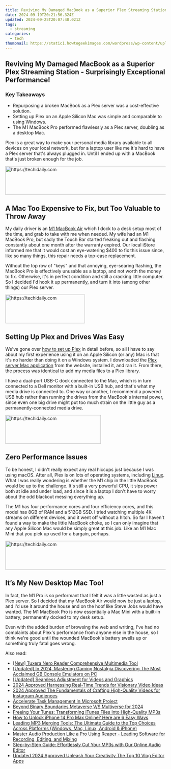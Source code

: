 ```yaml
---
title: Reviving My Damaged MacBook as a Superior Plex Streaming Station - Surprisingly Exceptional Performance!
date: 2024-09-19T20:21:56.324Z
updated: 2024-09-25T20:07:40.021Z
tags:
  - streaming
categories:
  - tech
thumbnail: https://static1.howtogeekimages.com/wordpress/wp-content/uploads/2024/06/a-broken-macbook-with-plex-logo-in-the-background.jpg
---
```


## Reviving My Damaged MacBook as a Superior Plex Streaming Station - Surprisingly Exceptional Performance!

### Key Takeaways

* Repurposing a broken MacBook as a Plex server was a cost-effective solution.
* Setting up Plex on an Apple Silicon Mac was simple and comparable to using Windows.
* The M1 MacBook Pro performed flawlessly as a Plex server, doubling as a desktop Mac.

 Plex is a great way to make your personal media library available to all devices on your local network, but for a laptop user like me it's hard to have a Plex server that's always plugged in. Until I ended up with a MacBook that's just broken enough for the job.

<!-- affiliate ads begin -->
<a href="https://appsumo.8odi.net/c/5597632/2037338/7443" target="_top" id="2037338">
  <img src="//a.impactradius-go.com/display-ad/7443-2037338" border="0" alt="https://techidaily.com" width="728" height="90"/>
</a>
<img height="0" width="0" src="https://appsumo.8odi.net/i/5597632/2037338/7443" style="position:absolute;visibility:hidden;" border="0" />
<!-- affiliate ads end -->

##  A Mac Too Expensive to Fix, but Too Valuable to Throw Away

 My daily driver is an [M1 MacBook Air](https://facebook-video-share.techidaily.com/new-2024-approved-discover-the-best-tools-and-tips-to-accurately-tag-your-videos/) which I dock to a desk setup most of the time, and grab to take with me when needed. My wife had an M1 MacBook Pro, but sadly the Touch Bar started freaking out and flashing constantly about one month after the warranty expired. Our local iStore informed me that it would cost an eye-watering $400 to fix this issue since, like so many things, this repair needs a top-case replacement.

 Without the top row of "keys" and that annoying, eye-searing flashing, the MacBook Pro is effectively unusable as a laptop, and not worth the money to fix. Otherwise, it's in perfect condition and still a cracking little computer. So I decided I'd hook it up permanently, and turn it into (among other things) our Plex server.

<!-- affiliate ads begin -->
<a href="https://bluettius.sjv.io/c/5597632/2139120/17108" target="_top" id="2139120">
  <img src="//a.impactradius-go.com/display-ad/17108-2139120" border="0" alt="https://techidaily.com" width="250" height="90"/>
</a>
<img height="0" width="0" src="https://bluettius.sjv.io/i/5597632/2139120/17108" style="position:absolute;visibility:hidden;" border="0" />
<!-- affiliate ads end -->

##  Setting Up Plex and Drives Was Easy

 We've gone over [how to set up Plex](https://facebook-clips.techidaily.com/new-2024-approved-social-storytelling-revolutionized-for-no-charge/) in detail before, so all I have to say about my first experience using it on an Apple Silicon (or any) Mac is that it's no harder than doing it on a Windows system. I downloaded the [Plex server Mac application](https://www.anrdoezrs.net/links/3607085/type/dlg/sid/UUhtgUeUpU2003512/https://www.plex.tv/media-server-downloads/?cat=computer&plat=macos) from the website, installed it, and ran it. From there, the process was identical to add my media files to a Plex library.

 I have a dual-port USB-C dock connected to the Mac, which is in turn connected to a Dell monitor with a built-in USB hub, and that's what my media drive is connected to. One way or another, I recommend a powered USB hub rather than running the drives from the MacBook's internal power, since even one big drive might put too much strain on the little guy as a permanently-connected media drive.

<!-- affiliate ads begin -->
<a href="https://aligracehair.sjv.io/c/5597632/1938677/19272" target="_top" id="1938677">
  <img src="//a.impactradius-go.com/display-ad/19272-1938677" border="0" alt="https://techidaily.com" width="300" height="90"/>
</a>
<img height="0" width="0" src="https://aligracehair.sjv.io/i/5597632/1938677/19272" style="position:absolute;visibility:hidden;" border="0" />
<!-- affiliate ads end -->

##  Zero Performance Issues

 To be honest, I didn't really expect any real hiccups just because I was using macOS. After all, Plex is on lots of operating systems, including [Linux](https://screen-recording.techidaily.com/new-the-insiders-guide-to-flawless-game-recordings-on-playstation-4-for-2024/). What I was really wondering is whether the M1 chip in the little MacBook would be up to the challenge. It's still a very powerful CPU, it sips power both at idle and under load, and since it is a laptop I don't have to worry about the odd blackout messing everything up.

 The M1 has four performance cores and four efficiency cores, and this model has 8GB of RAM and a 512GB SSD. I tried watching multiple 4K streams on different devices, and it went off without a hitch. So far I haven't found a way to make the little MacBook choke, so I can only imagine that any Apple Silicon Mac would be simply great at this job. Like an M1 Mac Mini that you pick up used for a bargain, perhaps.

<!-- affiliate ads begin -->
<a href="https://appsumo.8odi.net/c/5597632/2144281/7443" target="_top" id="2144281">
  <img src="//a.impactradius-go.com/display-ad/7443-2144281" border="0" alt="https://techidaily.com" width="728" height="90"/>
</a>
<img height="0" width="0" src="https://appsumo.8odi.net/i/5597632/2144281/7443" style="position:absolute;visibility:hidden;" border="0" />
<!-- affiliate ads end -->

##  It’s My New Desktop Mac Too!

 In fact, the M1 Pro is so performant that I felt it was a little wasted as just a Plex server. So I decided that my MacBook Air would now be just a laptop, and I'd use it around the house and on the hoof like Steve Jobs would have wanted. The M1 MacBook Pro is now essentially a Mac Mini with a built-in battery, permanently docked to my desk setup.

 Even with the added burden of browsing the web and writing, I've had no complaints about Plex's performance from anyone else in the house, so I think we're good until the wounded MacBook's battery swells up or something truly fatal goes wrong.

<ins class="adsbygoogle"
     style="display:block"
     data-ad-format="autorelaxed"
     data-ad-client="ca-pub-7571918770474297"
     data-ad-slot="1223367746"></ins>

<ins class="adsbygoogle"
     style="display:block"
     data-ad-client="ca-pub-7571918770474297"
     data-ad-slot="8358498916"
     data-ad-format="auto"
     data-full-width-responsive="true"></ins>

<span class="atpl-alsoreadstyle">Also read:</span>
<div><ul>
<li><a href="https://some-guidance.techidaily.com/new-tuxera-nero-reader-comprehensive-multimedia-tool/"><u>[New] Tuxera Nero Reader Comprehensive Multimedia Tool</u></a></li>
<li><a href="https://desktop-recording.techidaily.com/updated-in-2024-mastering-gaming-nostalgia-discovering-the-most-acclaimed-gb-console-emulators-on-pc/"><u>[Updated] In 2024, Mastering Gaming Nostalgia Discovering The Most Acclaimed GB Console Emulators on PC</u></a></li>
<li><a href="https://extra-guidance.techidaily.com/updated-seamless-adjustment-for-videos-and-graphics/"><u>[Updated] Seamless Adjustment for Videos and Graphics</u></a></li>
<li><a href="https://youtube-stream.techidaily.com/2024-approved-harnessing-real-time-trends-for-visionary-video-ideas/"><u>2024 Approved Harnessing Real-Time Trends for Visionary Video Ideas</u></a></li>
<li><a href="https://instagram-video-recordings.techidaily.com/2024-approved-the-fundamentals-of-crafting-high-quality-videos-for-instagram-audiences/"><u>2024 Approved The Fundamentals of Crafting High-Quality Videos for Instagram Audiences</u></a></li>
<li><a href="https://win11.techidaily.com/accelerate-task-management-in-microsoft-project/"><u>Accelerate Task Management in Microsoft Project</u></a></li>
<li><a href="https://article-files.techidaily.com/beyond-binary-boundaries-metaverse-vs-multiverse-for-2024/"><u>Beyond Binary Boundaries Metaverse V/S Multiverse for 2024</u></a></li>
<li><a href="https://media-tips.techidaily.com/freeing-your-tunes-transforming-itunes-files-into-high-quality-mp3s/"><u>Freeing Your Tunes: Transforming iTunes Files Into High-Quality MP3s</u></a></li>
<li><a href="https://sim-unlock.techidaily.com/how-to-unlock-iphone-14-pro-max-online-here-are-6-easy-ways-by-drfone-ios/"><u>How to Unlock iPhone 14 Pro Max Online? Here are 6 Easy Ways</u></a></li>
<li><a href="https://media-tips.techidaily.com/leading-mp3-merging-tools-the-ultimate-guide-to-the-top-choices-across-platforms-windows-mac-linux-android-and-iphone/"><u>Leading MP3 Merging Tools: The Ultimate Guide to the Top Choices Across Platforms (Windows, Mac, Linux, Android & iPhone)</u></a></li>
<li><a href="https://media-tips.techidaily.com/master-audio-production-like-a-pro-using-reaper-leading-software-for-recording-editing-and-mixing/"><u>Master Audio Production Like a Pro Using Reaper - Leading Software for Recording, Editing, and Mixing</u></a></li>
<li><a href="https://media-tips.techidaily.com/step-by-step-guide-effortlessly-cut-your-mp3s-with-our-online-audio-editor/"><u>Step-by-Step Guide: Effortlessly Cut Your MP3s with Our Online Audio Editor</u></a></li>
<li><a href="https://ai-video-tools.techidaily.com/updated-2024-approved-unleash-your-creativity-the-top-10-vlog-editor-apps/"><u>Updated 2024 Approved Unleash Your Creativity The Top 10 Vlog Editor Apps</u></a></li>
</ul></div>

